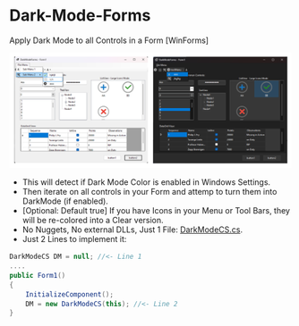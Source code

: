 # Dark-Mode-Forms
Apply Dark Mode to all Controls in a Form [WinForms]

![Preview](Screenshots/DarkModeForms_01.png)

- This will detect if Dark Mode Color is enabled in Windows Settings.
- Then iterate on all controls in your Form and attemp to turn them into DarkMode (if enabled).
- [Optional: Default true] If you have Icons in your Menu or Tool Bars, they will be re-colored into a Clear version.
- No Nuggets, No external DLLs, Just 1 File: [DarkModeCS.cs](DarkModeCS.cs).
- Just 2 Lines to implement it:

```csharp
DarkModeCS DM = null; //<- Line 1
....
public Form1()
{
	InitializeComponent();
	DM = new DarkModeCS(this); //<- Line 2
}
```
